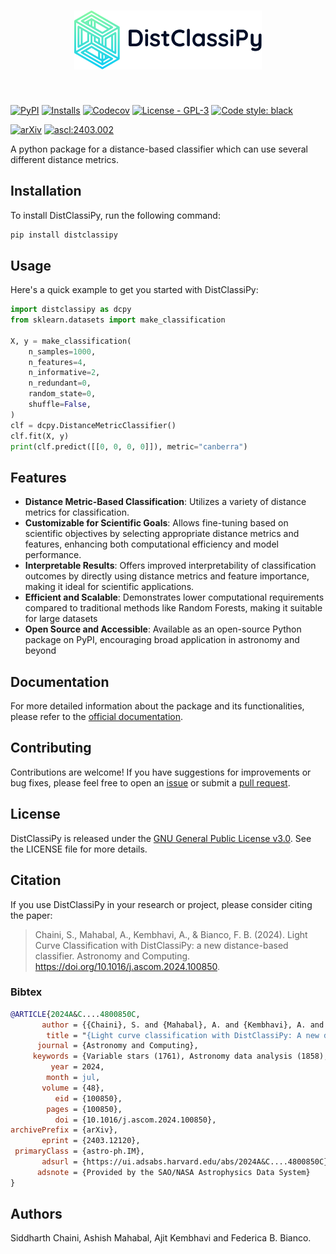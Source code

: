 <h1 align="center">
<picture align="center">
  <source media="(prefers-color-scheme: dark)" srcset="https://raw.githubusercontent.com/sidchaini/DistClassiPy/main/docs/_static/logo-dark.svg" width="300">
  <img alt="DistClassiPy Logo" src="https://raw.githubusercontent.com/sidchaini/DistClassiPy/main/docs/_static/logo.svg" width="300">
</picture>
</h1>
<br>

[![PyPI](https://img.shields.io/pypi/v/distclassipy?color=blue&logo=pypi&logoColor=white)](https://pypi.org/project/distclassipy/)
[![Installs](https://img.shields.io/pypi/dm/distclassipy.svg?label=PyPI%20downloads)](https://pypi.org/project/distclassipy/)
[![Codecov](https://codecov.io/gh/sidchaini/distclassipy/branch/main/graph/badge.svg)](https://codecov.io/gh/sidchaini/distclassipy)
[![License - GPL-3](https://img.shields.io/pypi/l/distclassipy.svg)](https://github.com/sidchaini/distclassipy/blob/main/LICENSE)
[![Code style: black](https://img.shields.io/badge/code%20style-black-000000.svg)](https://github.com/psf/black)

[![arXiv](https://img.shields.io/badge/arXiv-astro--ph%2F2403.12120-red)](https://arxiv.org/abs/2403.12120) 
[![ascl:2403.002](https://img.shields.io/badge/ascl-2403.002-blue.svg?colorB=262255)](https://ascl.net/2403.002)

<!-- [![Paper](https://img.shields.io/badge/DOI-10.1038%2Fs41586--020--2649--2-blue)](
https://doi.org/10.1038/s41586-020-2649-2) -->

A python package for a distance-based classifier which can use several different distance metrics.

## Installation
To install DistClassiPy, run the following command:
```bash
pip install distclassipy
```

## Usage
Here's a quick example to get you started with DistClassiPy:
```python
import distclassipy as dcpy
from sklearn.datasets import make_classification

X, y = make_classification(
    n_samples=1000,
    n_features=4,
    n_informative=2,
    n_redundant=0,
    random_state=0,
    shuffle=False,
)
clf = dcpy.DistanceMetricClassifier()
clf.fit(X, y)
print(clf.predict([[0, 0, 0, 0]]), metric="canberra")
```

## Features
- **Distance Metric-Based Classification**: Utilizes a variety of distance metrics for classification.
- **Customizable for Scientific Goals**: Allows fine-tuning based on scientific objectives by selecting appropriate distance metrics and features, enhancing both computational efficiency and model performance.
- **Interpretable Results**: Offers improved interpretability of classification outcomes by directly using distance metrics and feature importance, making it ideal for scientific applications.
- **Efficient and Scalable**: Demonstrates lower computational requirements compared to traditional methods like Random Forests, making it suitable for large datasets
- **Open Source and Accessible**: Available as an open-source Python package on PyPI, encouraging broad application in astronomy and beyond

## Documentation

For more detailed information about the package and its functionalities, please refer to the [official documentation](https://sidchaini.github.io/DistClassiPy/).

## Contributing
Contributions are welcome! If you have suggestions for improvements or bug fixes, please feel free to open an [issue](https://github.com/sidchaini/DistClassiPy/issues) or submit a [pull request](https://github.com/sidchaini/DistClassiPy/pulls).

## License
DistClassiPy is released under the [GNU General Public License v3.0](https://www.gnu.org/licenses/gpl-3.0.en.html). See the LICENSE file for more details.

## Citation

If you use DistClassiPy in your research or project, please consider citing the paper:
> Chaini, S., Mahabal, A., Kembhavi, A., & Bianco, F. B. (2024). Light Curve Classification with DistClassiPy: a new distance-based classifier. Astronomy and Computing. https://doi.org/10.1016/j.ascom.2024.100850.

### Bibtex


```bibtex
@ARTICLE{2024A&C....4800850C,
       author = {{Chaini}, S. and {Mahabal}, A. and {Kembhavi}, A. and {Bianco}, F.~B.},
        title = "{Light curve classification with DistClassiPy: A new distance-based classifier}",
      journal = {Astronomy and Computing},
     keywords = {Variable stars (1761), Astronomy data analysis (1858), Open source software (1866), Astrostatistics (1882), Classification (1907), Light curve classification (1954), Astrophysics - Instrumentation and Methods for Astrophysics, Astrophysics - Solar and Stellar Astrophysics, Computer Science - Machine Learning},
         year = 2024,
        month = jul,
       volume = {48},
          eid = {100850},
        pages = {100850},
          doi = {10.1016/j.ascom.2024.100850},
archivePrefix = {arXiv},
       eprint = {2403.12120},
 primaryClass = {astro-ph.IM},
       adsurl = {https://ui.adsabs.harvard.edu/abs/2024A&C....4800850C},
      adsnote = {Provided by the SAO/NASA Astrophysics Data System}
}

```
  

<!-- You can also find citation information in the [CITATION.cff](https://github.com/sidchaini/DistClassiPy/CITATION.cff) file. -->


## Authors
Siddharth Chaini, Ashish Mahabal, Ajit Kembhavi and Federica B. Bianco.
